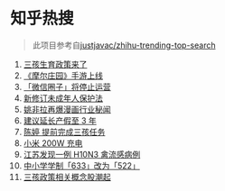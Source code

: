 # 知乎热搜

> 此项目参考自[justjavac/zhihu-trending-top-search](https://github.com/justjavac/zhihu-trending-top-search/blob/main/utils.ts)

<!-- BEGIN -->
  <!-- 最后更新时间:Tue Jun 01 2021 14:23:14 GMT+0000 (Coordinated Universal Time) -->
  1. [三孩生育政策来了](https://www.zhihu.com/search?q=三孩政策)
1. [《摩尔庄园》手游上线](https://www.zhihu.com/search?q=摩尔庄园)
1. [「微信圈子」将停止运营](https://www.zhihu.com/search?q=微信圈子)
1. [新修订未成年人保护法](https://www.zhihu.com/search?q=未成年人保护法)
1. [姚非拉再爆漫画行业秘闻](https://www.zhihu.com/search?q=姚非拉)
1. [建议延长产假至 3 年](https://www.zhihu.com/search?q=延长产假)
1. [陈婷 提前完成三孩任务](https://www.zhihu.com/search?q=张艺谋太太)
1. [小米 200W 充电](https://www.zhihu.com/search?q=小米电池)
1. [江苏发现一例 H10N3 禽流感病例](https://www.zhihu.com/search?q=江苏禽流感)
1. [中小学学制「633」改为「522」](https://www.zhihu.com/search?q=中小学)
1. [三孩政策相关概念股潮起](https://www.zhihu.com/search?q=三孩股票)
  <!-- END -->